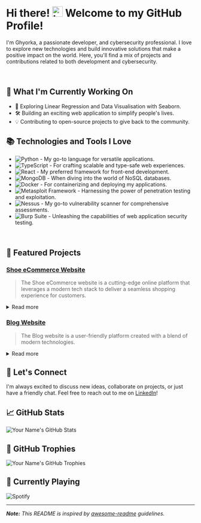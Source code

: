 # Hi there! <img src="https://user-images.githubusercontent.com/1303154/88677602-1635ba80-d120-11ea-84d8-d263ba5fc3c0.gif" width="28px" height="28px" alt="hi"> Welcome to my GitHub Profile!

I'm Ghyorka, a passionate developer, and cybersecurity professional. I love to explore new technologies and build innovative solutions that make a positive impact on the world. Here, you'll find a mix of projects and contributions related to both development and cybersecurity.

<br />

## 🚀 What I'm Currently Working On

- 🌱 Exploring Linear Regression and Data Visualisation with Seaborn.
- 🛠️ Building an exciting web application to simplify people's lives.
- 💡 Contributing to open-source projects to give back to the community.

## 📚 Technologies and Tools I Love

- ![Python](https://img.shields.io/badge/-Python-%23FFD43B?style=flat-square&logo=python&logoColor=white) - My go-to language for versatile applications.
- ![TypeScript](https://img.shields.io/badge/-TypeScript-%23007ACC?style=flat-square&logo=typescript&logoColor=white) - For crafting scalable and type-safe web experiences.
- ![React](https://img.shields.io/badge/-React-%2361DAFB?style=flat-square&logo=react&logoColor=white) - My preferred framework for front-end development.
- ![MongoDB](https://img.shields.io/badge/-MongoDB-%2347A248?style=flat-square&logo=mongodb&logoColor=white) - When diving into the world of NoSQL databases.
- ![Docker](https://img.shields.io/badge/-Docker-%232496ED?style=flat-square&logo=docker&logoColor=white) - For containerizing and deploying my applications.
- ![Metasploit Framework](https://img.shields.io/badge/-Metasploit%20Framework-%23E34F26?style=flat-square&logo=metasploit&logoColor=white) - Harnessing the power of penetration testing and exploitation.
- ![Nessus](https://img.shields.io/badge/-Nessus-%2312738C?style=flat-square&logo=nessus&logoColor=white) - My go-to vulnerability scanner for comprehensive assessments.
- ![Burp Suite](https://img.shields.io/badge/-Burp%20Suite-%23FF5722?style=flat-square&logo=burpsuite&logoColor=white) - Unleashing the capabilities of web application security testing.

<br />

## 🌟 Featured Projects

### [Shoe eCommerce Website](https://github.com/ggg6r34t/fullstack-project)

> The Shoe eCommerce website is a cutting-edge online platform that leverages a modern tech stack to deliver a seamless shopping experience for customers.

<details>
<summary>
  Read more
</summary>

<br >

Frontend:

- React
- TypeScript
- Redux (for state management)
- Material UI (for user interface design)

Backend:

- Node.js
- Express.js (as the server framework)
- MongoDB (as the database)
- Mongoose (for MongoDB object modeling)
- Passport.js (for user authentication and authorization)
- CORS (Cross-Origin Resource Sharing) for handling cross-origin requests.

</details>

### [Blog Website](https://github.com/ggg6r34t/ghyorka-blog)

> The Blog website is a user-friendly platform created with a blend of modern technologies.

<details>
<summary>
  Read more
</summary>

<br >

Frontend:

- HTML
- CSS
- Bootstrap
- WTForms (for form handling)
- Jinja (for template rendering)

Backend:

- Python
- Flask (as the server framework)
- requests (for communication with external APIs)
- SQLAlchemy (for database management)
- psycopg2-binary (for PostgreSQL database connections)

</details>

## 💬 Let's Connect

I'm always excited to discuss new ideas, collaborate on projects, or just have a friendly chat. Feel free to reach out to me on [LinkedIn](https://www.linkedin.com/in/ghyorkakpee/)!

## 📈 GitHub Stats

![Your Name's GitHub Stats](https://github-readme-stats.vercel.app/api?username=ggg6r34t&show_icons=true&hide_title=true)

## 🌈 GitHub Trophies

![Your Name's GitHub Trophies](https://github-profile-trophy.vercel.app/?username=ggg6r34t)

## 🎵 Currently Playing

![Spotify](https://novatorem-psi.vercel.app/api/spotify)

---

_**Note:** This README is inspired by [awesome-readme](https://github.com/matiassingers/awesome-readme) guidelines._
